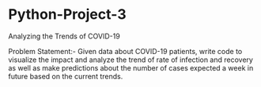 # Python-Project-3

Analyzing the Trends of COVID-19

Problem Statement:-
Given data about COVID-19 patients, write code to visualize the impact and analyze the trend of rate of infection and recovery as well as make predictions about the number of cases expected a week in future based on the current trends.
